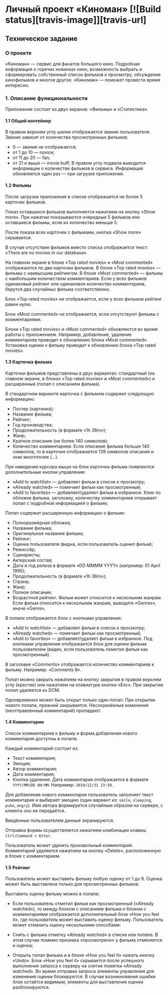 # Личный проект «Киноман» [![Build status][travis-image]][travis-url]

## Техническое задание

### О проекте

«Киноман» — сервис для фанатов большого кино. Подробная информация о горячих новинках кино, возможность выбрать и сформировать собственный список фильмов к просмотру, обсуждение кинофильмов и многое другое. «Киноман» — поможет провести время интересно.

### 1. Описание функциональности

Приложение состоит из двух экранов: «Фильмы» и «Статистика».

#### 1.1 Общий контейнер

В правом верхнем углу шапки отображается звание пользователя. Звание зависит от количества просмотренных фильмов:

* 0 — звание не отображается;
* от 1 до 10 — novice;
* от 11 до 20 — fan;
* от 21 и выше — movie buff;
В правом углу подвала выводится информации о количестве фильмов в сервисе. Информация обновляется один раз — при загрузке приложения.

#### 1.2 Фильмы

После загрузки приложения в списке отображается не более 5 карточек фильмов.

Показ оставшихся фильмов выполняется нажатием на кнопку «Show more». При нажатии показываются очередные 5 фильмов или оставшиеся фильмы, если их количество меньше 5.

После показа всех карточек с фильмами, кнопка «Show more» скрывается.

В случае отсутствия фильмов вместо списка отображается текст: «There are no movies in our database».

На главном экране в блоке «Top rated movies» и «Most commented» отображаются по две карточки фильмов. В блоке «Top rated movies» — фильмы с наивысшим рейтингом. В блоке «Most commented» — фильмы с наибольшим количеством комментариев. Если у всех фильмов одинаковый рейтинг или одинаковое количество комментариев, берутся два случайных фильма соответственно.

Блок «Top rated movies» не отображается, если у всех фильмов рейтинг равен нулю.

Блок «Most commented» не отображается, если отсутствуют фильмы с комментариями.

Блоки «Top rated movies» и «Most commented» обновляются во время работы с приложением. Например, добавление, удаление комментариев приводит к обновлению блока «Most commented». Установка оценки к фильму приводит к обновлению блока «Top rated movies».

#### 1.3 Карточка фильма

Карточки фильмов представлены в двух вариантах: стандартный (на главном экране, в блоках «Top rated movies» и «Most commented») и расширенный (попап с описанием фильма).

В стандартном варианте карточка с фильмом содержит следующую информацию:

* Постер (картинка);
* Название фильма;
* Рейтинг;
* Год производства;
* Продолжительность (в формате «1h 36m»);
* Жанр;
* Краткое описание (не более 140 символов);
* Количество комментариев.
Если описание фильма больше 140 символов, то в карточке отображается 139 символов описания и знак многоточие (…).

При наведении курсора мыши на блок карточки фильма появляются дополнительные кнопки управления:

* «Add to watchlist» — добавляет фильм в список к просмотру;
* «Already watched» — помечает фильм как просмотренный;
* «Add to favorites» — добавляет/удаляет фильм в избранное.
Клик по обложке фильма, заголовку, количеству комментариев открывает попап с подробной информацией о фильме;

Попап содержит расширенную информацию о фильме:

* Полноразмерная обложка;
* Название фильма;
* Оригинальное название фильма;
* Рейтинг;
* Оценка пользователя (видна, если пользователь оценил фильм);
* Режиссёр;
* Сценаристы;
* Актерский состав;
* Дата и год релиза в формате «DD MMMM YYYY» (например: 01 April 1995);
* Продолжительность (в формате «1h 36m»);
* Страна;
* Жанр;
* Полное описание;
* Возрастной рейтинг.
Фильм может относится к нескольким жанрам. Если фильм относится к нескольким жанрам, выводите «Genres», иначе «Genre».

В попапе отображается блок с кнопками управления:

* «Add to watchlist» — добавляет фильм в список к просмотру;
* «Already watched» — помечает фильм как просмотренный;
* «Add to favorites» — добавляет/удаляет фильм в избранное.
Под кнопками управления отображается блок для оценки фильма пользователем (виден, если пользователь пометил фильм как просмотренный).

В заголовке «Comments» отображается количество комментариев к фильму. Например: «Comments 8».

Попап можно закрыть нажатием на кнопку закрытия в правом верхнем углу (крестик) или нажатием на клавиатуре кнопки «Esc». При закрытии попап удаляется из DOM.

Одновременно может быть открыт только один попап. При открытии нового попапа, прежний закрывается. Несохранённые изменения (неотправленный комментарий) пропадают.

#### 1.4 Комментарии

Список комментариев к фильму и форма добавления нового комментария доступны в попапе.

Каждый комментарий состоит из:

* Текст комментария;
* Эмоция;
* Автор комментария;
* Дата комментария;
* Кнопка удаления.
Дата комментария отображается в формате `YYYY/MM/DD HH:MM`. Например: `2019/12/31 23:59`.

Для добавления нового комментария пользователь заполняет текст комментария и выбирает эмоцию (один вариант из: `smile`, `sleeping`, `puke`, `angry`). Имя автора формируется случайным образом на сервере, с клиента оно не передаётся.

Введённые пользователем данные экранируются.

Отправка формы осуществляется нажатием комбинации клавиш `Ctrl/Command + Enter`.

Пользователь может удалить произвольный комментарий. Комментарий удаляется нажатием на кнопку «Delete», расположенную в блоке с комментарием.

#### 1.5 Рейтинг

Пользователь может выставить фильму любую оценку от 1 до 9. Оценка может быть выставлена только для просмотренных фильмов.

Выставить оценку фильму можно в попапе:

* Если пользователь отметил фильм как просмотренный («Already watched»), то между блоком с описанием фильма и блоком с комментариями отображается дополнительный блок «How you feel it», где пользователь может выставить оценку фильму.
Пользователь может отменить оценку несколькими способами:

* Снять с фильма отметку «Already watched» в списке или попапе. В этом случае помимо признака «просмотрено» у фильма отменяется и оценка;
* Открыть попап фильма и в блоке «How you feel it» нажать кнопку «Undo».
Блок «How you feel it» скрывается после успешного выполнения запроса к серверу на снятие пометки «Already watched». Во время отправки запроса элементы управления для изменения оценки блокируются. В случае возникновения ошибки блок остаётся видимым, элементы для выставления оценки разблокируются.
